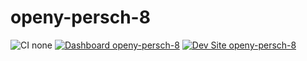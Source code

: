 # openy-persch-8

![CI none](https://img.shields.io/badge/ci-none-orange.svg)
[![Dashboard openy-persch-8](https://img.shields.io/badge/dashboard-openy_persch_8-yellow.svg)](https://dashboard.pantheon.io/sites/70c2dff0-3653-4e5a-a834-995fde1e5cc8#dev/code)
[![Dev Site openy-persch-8](https://img.shields.io/badge/site-openy_persch_8-blue.svg)](http://dev-openy-persch-8.pantheonsite.io/)